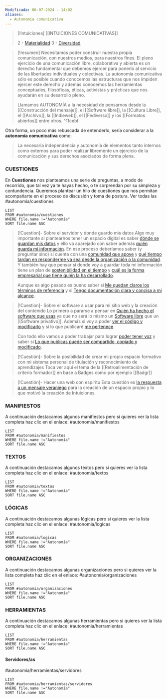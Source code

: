 ```yaml
---
Modificada: 06-07-2024 - 14:02
aliases:
  - Autonomía comunicativa
---
```


> [!Intuiciones]
> [[INTUICIONES COMUNICATIVAS]]
> 
> 2 - [Materialidad](Materialidad.md)
> 3 - [Diversidad](Diversidad.md)


> [!resumen]
> Necesitamos poder construir nuestra propia comunicación, con nuestros medios, para nuestros fines. El pleno ejercicio de una comunicación libre, colaborativa y abierta es un derecho fundamental que debemos ejercer para ponerlo al servicio de las libertades individuales y colectivas. La autonomía comunicativa sólo es posible cuando conocemos las estructuras que nos impiden ejercer este derecho y además conocemos las herramientas conceptuales, filosóficas, éticas, activistas y prácticas que nos ayudarán en su desarrollo pleno.
> 
>  Llamamos AUTONOMÍA a la necesidad de pensarnos desde la [[Construcción del mensaje]], el [[Software libre]], la [[Cultura Libre]], el [[Archivo]], la [[Indieweb]], el [[Fediverso]] y los [[Formatos abiertos]] entre otros.
^11cebf

Otra forma, un poco más rebuscada de entenderlo, sería considerar a la **autonomía comunicativa** como:

> La necesaria independencia y autonomía de elementos tanto internos como externos para poder realizar libremente un ejercicio de la comunicación y sus derechos asociados de forma plena.

### CUESTIONES
En **Cuestiones** nos planteamos una serie de preguntas, a modo de recorrido, que tal vez ya te hayas hecho, o te sorprendan por su simpleza y contundencia.
Queremos plantear un hilo de cuestiones que nos permitan acompañarte en el proceso de discusión y toma de postura.
Ver todas las #autonomia/cuestiones 


```dataview
LIST
FROM #autonomia/cuestiones  
WHERE file.name !="Autonomía"
SORT file.name ASC
```



> [!Cuestion]- Sobre el servidor y donde guardo mis datos 
> Algo muy importante al plantearnos tener un espacio digital es saber [dónde se guardan mis datos](Dónde%20se%20guardan%20mis%20datos.md) y ello va aparejado con saber además [quién guarda mi información](Saber%20quién%20guarda%20mi%20información.md). En ese proceso deberíamos saber (y preguntar sino) si cuenta con una [comunidad que apoye](Comunidad%20que%20apoye.md) y [qué tiempo tardan en responderme ya sea desde la organización o la comunidad](Qué%20tiempo%20tardan%20en%20responderme%20ya%20sea%20desde%20la%20organización%20o%20la%20comunidad.md). Y también hay que pensar si donde voy a guardar toda mi información tiene un plan de [sostenibilidad en el tiempo](Sostenibilidad%20en%20el%20tiempo.md) y [cuál es la forma empresarial que tiene quién la ha desarrollado](Cuál%20es%20la%20forma%20empresarial%20que%20tiene%20quién%20la%20ha%20desarrollado.md).
> 
> Aunque es algo pesado es bueno saber si [Me quedan claros los términos de referencia](Me%20quedan%20claros%20los%20términos%20de%20referencia.md) y si [Tengo documentación clara y concisa a mi alcance](Tengo%20documentación%20clara%20y%20concisa%20a%20mi%20alcance.md).

> [!Cuestion]- Sobre el software a usar para mi sitio web y la creación del contenido
> Lo primero a pararse a pensar en [Quién ha hecho el software que usas](Quién%20ha%20hecho%20el%20software%20que%20usas.md) ya que no será lo mismo un [Software libre](Software%20libre.md) que un [[Software privativo]]. Además si voy a poder [ver el código y modificarlo](Puedo%20ver%20el%20código%20y%20modificarlo.md) y si lo que publicaré [me pertenece](Lo%20que%20publicas%20te%20pertenece.md).
> 
> Con todo ello vamos a poder trabajar para lograr [poder tener voz](Cómo%20podemos%20lograr%20tener%20voz.md) y saber si [Lo que publicas puede ser compartido, copiado y modificado](Lo%20que%20publicas%20puede%20ser%20compartido,%20copiado%20y%20modificado.md).

> [!Cuestión]- Sobre la posibilidad de crear mi propio espacio formativo con mi sistema personal de titulación y reconocimiento de aprendizajes
> Toca ver aquí el tema de la [[Retroalimentación de criterio formador]] en base a Badges como por ejemplo [[Badgr]]

>[!Cuestión]- Hacer una web con espíritu
>Esta cuestión es [la respuesta a un mensaje veraniego](Por%20una%20web%20con%20espíritu.md) para la creación de un espacio propio y lo que motivó la creación de Intuiciones.




### MANIFIESTOS
A continuación destacamos algunos manifiestos pero si quieres ver la lista completa haz clic en el enlace: #autonomia/manifiestos 

```dataview
LIST
FROM #autonomia/manifiestos 
WHERE file.name !="Autonomía"
SORT file.name ASC
```

### TEXTOS
A continuación destacamos algunos textos pero si quieres ver la lista completa haz clic en el enlace: #autonomia/textos  

```dataview
LIST
FROM #autonomia/textos  
WHERE file.name !="Autonomía"
SORT file.name ASC
```

### LÓGICAS
A continuación destacamos algunas lógicas pero si quieres ver la lista completa haz clic en el enlace: #autonomia/logicas 

```dataview
LIST
FROM #autonomia/logicas 
WHERE file.name !="Autonomía"
SORT file.name ASC
```

### ORGANIZACIONES
A continuación destacamos algunas organizaciones pero si quieres ver la lista completa haz clic en el enlace: #autonomia/organizaciones  

```dataview
LIST
FROM #autonomia/organizaciones  
WHERE file.name !="Autonomía"
SORT file.name ASC
```

### HERRAMIENTAS
A continuación destacamos algunas herramientas pero si quieres ver la lista completa haz clic en el enlace: #autonomia/herramientas  

```dataview
LIST
FROM #autonomia/herramientas  
WHERE file.name !="Autonomía"
SORT file.name ASC
```


#### Servidores/as
#autonomia/herramientas/servidores 

```dataview
LIST
FROM #autonomia/herramientas/servidores 
WHERE file.name !="Autonomía"
SORT file.name ASC
```